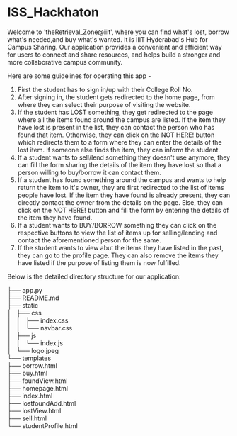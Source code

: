 # ISS_Hackhaton

Welcome to 'theRetrieval_Zone@iiit', where you can find what's lost, borrow what's needed,and buy what's wanted. It is IIIT Hyderabad's Hub for Campus Sharing. 
Our application provides a convenient and efficient way for users to connect and share resources, and helps build a stronger and more collaborative campus community.

Here are some guidelines for operating this app -
1. First the student has to sign in/up with their College Roll No. 
2. After signing in, the student gets redirected to the home page, from where they can select their purpose of visiting the website.
3. If the student has LOST something, they get redirected to the page where all the items found around the campus are listed. If the item they have lost is present in the list, they can contact the person who has found that item. Otherwise, they can click on the NOT HERE! button which redirects them to a form where they can enter the details of the lost item. If someone else finds the item, they can inform the student.
4. If a student wants to sell/lend something they doesn't use anymore, they can fill the form sharing the details of the item they have lost so that a person willing to buy/borrow it can contact them.
5. If a student has found something around the campus and wants to help return the item to it's owner, they are first redirected to the list of items people have lost. If the item they have found is already present, they can directly contact the owner from the details on the page. Else, they can click on the NOT HERE! button and fill the form by entering the details of the item they have found.
6. If a student wants to BUY/BORROW something they can click on the respective buttons to view the list of items up for selling/lending and contact the aforementioned person for the same.
7. If the student wants to view abut the items they have listed in the past, they can go to the profile page. They can also remove the items they have listed if the purpose of listing them is now fulfilled.

Below is the detailed directory structure for our application: 

├── app.py  
├── README.md  
├── static  
│   ├── css  
│   │   ├── index.css  
│   │   └── navbar.css  
│   ├── js  
│   │   └── index.js  
│   └── logo.jpeg  
└── templates  
    ├── borrow.html  
    ├── buy.html  
    ├── foundView.html  
    ├── homepage.html  
    ├── index.html  
    ├── lostfoundAdd.html  
    ├── lostView.html  
    ├── sell.html  
    └── studentProfile.html  
    
